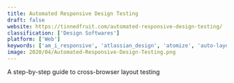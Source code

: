 ```yaml
---
title: Automated Responsive Design Testing
draft: false 
website: https://tinnedfruit.com/automated-responsive-design-testing/
classification: ['Design Softwares']
platform: ['Web']
keywords: ['am_i_responsive', 'atlassian_design', 'atomize', 'auto-layout_for_sketch', 'blotter.js', 'chameleon', 'checkyourdesign', 'easel', 'feathery.io', 'invision_v7', 'mood', 'maze', 'one_click_test', 'photo_grid_for_sketch', 'rapid_responsive_design', 'responsive_view', 'test_anywhere']
image: 2020/04/Automated-Responsive-Design-Testing.png
---
```

A step-by-step guide to cross-browser layout testing